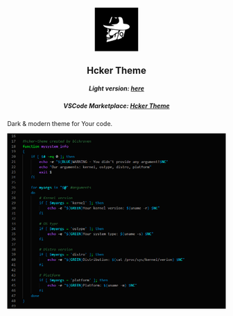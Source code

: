 <p align="center">
  <img alt="icon" src="images/icon.png" width="100" />
</p>
<h2 align="center">Hcker Theme</h2>
<h5 align="center">Light version: <a href="https://github.com/blckraven/vscode-lighty-theme">here</a></h5>
<h5 align="center">VSCode Marketplace: <a href="https://marketplace.visualstudio.com/items?itemName=blckraven.hcker-theme">Hcker Theme</a></h5>

Dark & modern theme for Your code.

![blckraven theme example](images/example.png)
